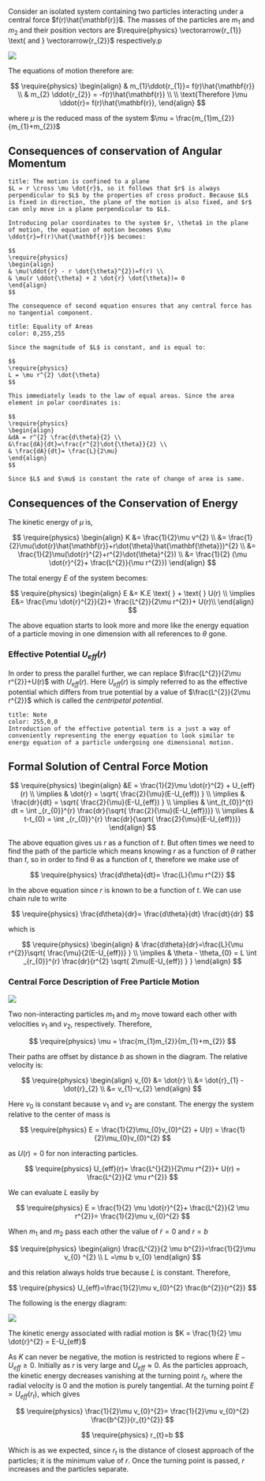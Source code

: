 Consider an isolated system containing two particles interacting under a central force $f(r)\hat{\mathbf{r}}$. The masses of the particles are $m_{1} \text{ and } m_{2}$ and their position vectors are $\require{physics} \vectorarrow{r_{1}} \text{ and } \vectorarrow{r_{2}}$ respectively.p

![](https://i.imgur.com/JAjXvql.png)

The equations of motion therefore are:

$$
\require{physics}
\begin{align}
& m_{1}\ddot{r_{1}}= f(r)\hat{\mathbf{r}} \\
& m_{2} \ddot{r_{2}} = -f(r)\hat{\mathbf{r}} \\ \\
\text{Therefore }\mu \ddot{r}= f(r)\hat{\mathbf{r}},
\end{align}
$$

where $\mu$ is the reduced mass of the system $\mu = \frac{m_{1}m_{2}}{m_{1}+m_{2}}$

## Consequences of conservation of Angular Momentum

```ad-note
title: The motion is confined to a plane
$L = r \cross \mu \dot{r}$, so it follows that $r$ is always perpendicular to $L$ by the properties of cross product. Because $L$ is fixed in direction, the plane of the motion is also fixed, and $r$ can only move in a plane perpendicular to $L$.

Introducing polar coordinates to the system $r, \theta$ in the plane of motion, the equation of motion becomes $\mu \ddot{r}=f(r)\hat{\mathbf{r}}$ becomes:

$$
\require{physics}
\begin{align}
& \mu(\ddot{r} - r \dot{\theta}^{2})=f(r) \\
& \mu(r \ddot{\theta} + 2 \dot{r} \dot{\theta})= 0
\end{align}
$$

The consequence of second equation ensures that any central force has no tangential component.
```

```ad-note
title: Equality of Areas
color: 0,255,255

Since the magnitude of $L$ is constant, and is equal to:

$$
\require{physics}
L = \mu r^{2} \dot{\theta}
$$

This immediately leads to the law of equal areas. Since the area element in polar coordinates is:

$$
\require{physics}
\begin{align}
&dA = r^{2} \frac{d\theta}{2} \\
&\frac{dA}{dt}=\frac{r^{2}\dot{\theta}}{2} \\
& \frac{dA}{dt}= \frac{L}{2\mu}
\end{align}
$$

Since $L$ and $\mu$ is constant the rate of change of area is same.
```

## Consequences of the Conservation of Energy

The kinetic energy of $\mu$ is,

$$
\require{physics}
\begin{align}
K &= \frac{1}{2}\mu v^{2} \\
&= \frac{1}{2}\mu(\dot{r}\hat{\mathbf{r}}+r\dot{\theta}\hat{\mathbf{\theta}})^{2} \\
&= \frac{1}{2}\mu(\dot{r}^{2}+r^{2}\dot{\theta}^{2}) \\
&= \frac{1}{2} (\mu \dot{r}^{2}+ \frac{L^{2}}{\mu r^{2}})
\end{align}
$$

The total energy $E$ of the system becomes:

$$
\require{physics}
\begin{align}
E &= K.E \text{ } + \text{ } U(r) \\
\implies E&= \frac{\mu \dot{r}^{2}}{2}+ \frac{L^{2}}{2\mu r^{2}}+ U(r)\\
\end{align}
$$

The above equation starts to look more and more like the energy equation of a particle moving in one dimension with all references to $\theta$ gone.

### Effective Potential $U_{eff}(r)$

In order to press the parallel further, we can replace $\frac{L^{2}}{2\mu r^{2}}+U(r)$ with $U_{eff}(r)$. Here $U_{eff}(r)$ is simply referred to as the effective potential which differs from true potential by a value of $\frac{L^{2}}{2\mu r^{2}}$ which is called the *centripetal potential*.

```ad-note
title: Note
color: 255,0,0
Introduction of the effective potential term is a just a way of conveniently representing the energy equation to look similar to energy equation of a particle undergoing one dimensional motion. 
```

## Formal Solution of Central Force Motion
$$
\require{physics}
\begin{align}
&E = \frac{1}{2}\mu \dot{r}^{2} + U_{eff}(r) \\
\implies & \dot{r} = \sqrt{ \frac{2}{\mu}(E-U_{eff}) } \\
\implies & \frac{dr}{dt} = \sqrt{ \frac{2}{\mu}(E-U_{eff}) }  \\
\implies & \int_{t_{0}}^{t} dt = \int _{r_{0}}^{r} \frac{dr}{\sqrt{ \frac{2}{\mu}(E-U_{eff})}} \\
\implies & t-t_{0} = \int _{r_{0}}^{r} \frac{dr}{\sqrt{ \frac{2}{\mu}(E-U_{eff})}}
\end{align}
$$

The above equation gives us $r$ as a function of $t$. But often times we need to find the path of the particle which means knowing $r$ as a function of $\theta$ rather than $t$, so in order to find θ as a function of $t$, therefore we make use of

$$
\require{physics}
 \frac{d\theta}{dt}= \frac{L}{\mu r^{2}} 
$$

In the above equation since $r$ is known to be a function of $t$. We can use chain rule to write

$$
\require{physics}
\frac{d\theta}{dr}= \frac{d\theta}{dt} \frac{dt}{dr}
$$

which is

$$
\require{physics}
\begin{align}
& \frac{d\theta}{dr}=\frac{L}{\mu r^{2}}\sqrt{ \frac{\mu}{2(E-U_{eff})} } \\
\implies & \theta - \theta_{0} = L \int _{r_{0}}^{r} \frac{dr}{r^{2} \sqrt{ 2\mu(E-U_{eff}) } } 
\end{align}
$$

### Central Force Description of Free Particle Motion

![](https://i.imgur.com/76rQhGp.png)

Two non-interacting particles $m_{1}$ and $m_{2}$ move toward each other with velocities $v_{1}$ and $v_{2}$, respectively. Therefore,

$$
\require{physics}
\mu = \frac{m_{1}m_{2}}{m_{1}+m_{2}}
$$

Their paths are offset by distance $b$ as shown in the diagram. The relative velocity is:

$$
\require{physics}
\begin{align}
v_{0} &= \dot{r} \\
&= \dot{r}_{1} - \dot{r}_{2} \\
&= v_{1}-v_{2}
\end{align}
$$

Here $v_{0}$ is constant because $v_{1}$ and $v_{2}$ are constant. The energy the system relative to the center of mass is

$$
\require{physics}
E = \frac{1}{2}\mu_{0}v_{0}^{2} + U(r) = \frac{1}{2}\mu_{0}v_{0}^{2}
$$

as $U(r)=0$ for non interacting particles.

$$
\require{physics}
U_{eff}(r)= \frac{L^{}{2}}{2\mu r^{2}}+ U(r) = \frac{L^{2}}{2 \mu r^{2}}
$$

We can evaluate $L$ easily by

$$
\require{physics}
E = \frac{1}{2}
\mu \dot{r}^{2}+ \frac{L^{2}}{2 \mu r^{2}}= \frac{1}{2}\mu v_{0}^{2}
$$

When $m_{1}$ and $m_{2}$ pass each other the value of $\dot{r}=0$ and $r=b$

$$
\require{physics}
\begin{align}
\frac{L^{2}}{2 \mu b^{2}}=\frac{1}{2}\mu v_{0} ^{2} \\
L =\mu b v_{0}
\end{align}
$$

and this relation always holds true because $L$ is constant. Therefore,

$$
\require{physics}
U_{eff}=\frac{1}{2}\mu v_{0}^{2} \frac{b^{2}}{r^{2}}
$$

The following is the energy diagram:

![](https://i.imgur.com/BV7Bfzh.png)

The kinetic energy associated with radial motion is $K = \frac{1}{2} \mu \dot{r}^{2} = E-U_{eff}$

As $K$ can never be negative, the motion is restricted to regions where $E - U_{eff} \geq 0$. Initially as $r$ is very large and $U_{eff} \approx 0$. As the particles approach, the kinetic energy decreases vanishing at the turning point $r_{t}$, where the radial velocity is $0$ and the motion is purely tangential. At the turning point $E = U_{eff}(r_{t})$, which gives

$$
\require{physics}
\frac{1}{2}\mu v_{0}^{2}= \frac{1}{2}\mu v_{0}^{2} \frac{b^{2}}{r_{t}^{2}}
$$

$$
\require{physics}
r_{t}=b
$$

Which is as we expected, since $r_{t}$ is the distance of closest approach of the particles; it is the minimum value of $r$. Once the turning point is passed, $r$ increases and the particles separate.